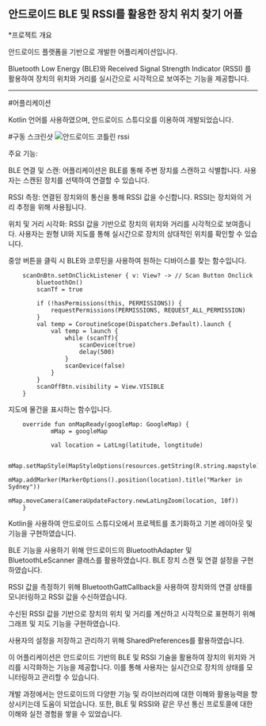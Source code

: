 ## 안드로이드 BLE 및 RSSI를 활용한 장치 위치 찾기 어플

*프로젝트 개요

안드로이드 플랫폼을 기반으로 개발한 어플리케이션입니다.  

Bluetooth Low Energy (BLE)와 Received Signal Strength Indicator (RSSI) 를 활용하여 장치의 위치와 거리를 실시간으로 시각적으로 보여주는 기능을 제공합니다.

----------------------------------------------------
#어플리케이션 


Kotlin 언어를 사용하였으며, 안드로이드 스튜디오를 이용하여 개발되었습니다.

#구동 스크린샷
![안드로이드 코틀린 rssi](https://github.com/GH1014/Android_BLE_Rssi_Kotlin/assets/95550744/391d48e1-4b2f-4d65-8962-be347758cc1f)



주요 기능:

BLE 연결 및 스캔: 어플리케이션은 BLE를 통해 주변 장치를 스캔하고 식별합니다. 사용자는 스캔된 장치를 선택하여 연결할 수 있습니다.

RSSI 측정: 연결된 장치와의 통신을 통해 RSSI 값을 수신합니다. RSSI는 장치와의 거리 추정을 위해 사용됩니다.

위치 및 거리 시각화: RSSI 값을 기반으로 장치의 위치와 거리를 시각적으로 보여줍니다. 사용자는 원형 UI와 지도를 통해 실시간으로 장치의 상대적인 위치를 확인할 수 있습니다.




중앙 버튼을 클릭 시 BLE와 코루틴을 사용하여 원하는 디바이스를 찾는 함수입니다.


        scanOnBtn.setOnClickListener { v: View? -> // Scan Button Onclick
            bluetoothOn()
            scanTf = true
        
            if (!hasPermissions(this, PERMISSIONS)) {
                requestPermissions(PERMISSIONS, REQUEST_ALL_PERMISSION)
            }
            val temp = CoroutineScope(Dispatchers.Default).launch {
                val temp = launch {
                    while (scanTf){
                        scanDevice(true)
                        delay(500)
                    }
                    scanDevice(false)
                }
            }
            scanOffBtn.visibility = View.VISIBLE
        }


지도에 물건을 표시하는 함수입니다.

        override fun onMapReady(googleMap: GoogleMap) {
                mMap = googleMap
                
                val location = LatLng(latitude, longtitude)
                
                mMap.setMapStyle(MapStyleOptions(resources.getString(R.string.mapstyle)))
                mMap.addMarker(MarkerOptions().position(location).title("Marker in Sydney"))
                mMap.moveCamera(CameraUpdateFactory.newLatLngZoom(location, 10f))
        }




Kotlin을 사용하여 안드로이드 스튜디오에서 프로젝트를 초기화하고 기본 레이아웃 및 기능을 구현하였습니다.

BLE 기능을 사용하기 위해 안드로이드의 BluetoothAdapter 및 BluetoothLeScanner 클래스를 활용하였습니다. BLE 장치 스캔 및 연결 설정을 구현하였습니다.

RSSI 값을 측정하기 위해 BluetoothGattCallback을 사용하여 장치와의 연결 상태를 모니터링하고 RSSI 값을 수신하였습니다.

수신된 RSSI 값을 기반으로 장치의 위치 및 거리를 계산하고 시각적으로 표현하기 위해 그래프 및 지도 기능을 구현하였습니다.

사용자의 설정을 저장하고 관리하기 위해 SharedPreferences를 활용하였습니다.


이 어플리케이션은 안드로이드 기반의 BLE 및 RSSI 기술을 활용하여 장치의 위치와 거리를 시각화하는 기능을 제공합니다. 이를 통해 사용자는 실시간으로 장치의 상태를 모니터링하고 관리할 수 있습니다.

개발 과정에서는 안드로이드의 다양한 기능 및 라이브러리에 대한 이해와 활용능력을 향상시키는데 도움이 되었습니다. 또한, BLE 및 RSSI와 같은 무선 통신 프로토콜에 대한 이해와 실전 경험을 쌓을 수 있었습니다.
